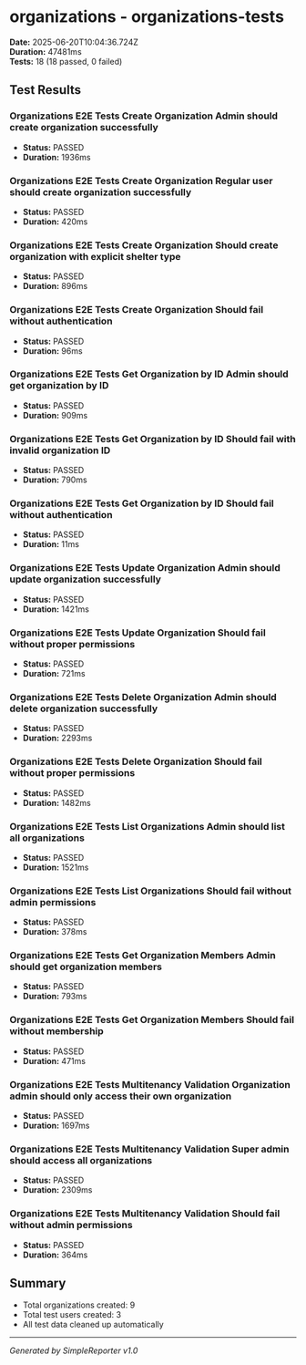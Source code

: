 # organizations - organizations-tests

**Date:** 2025-06-20T10:04:36.724Z  
**Duration:** 47481ms  
**Tests:** 18 (18 passed, 0 failed)

## Test Results


### Organizations E2E Tests Create Organization Admin should create organization successfully
- **Status:** PASSED
- **Duration:** 1936ms



### Organizations E2E Tests Create Organization Regular user should create organization successfully
- **Status:** PASSED
- **Duration:** 420ms



### Organizations E2E Tests Create Organization Should create organization with explicit shelter type
- **Status:** PASSED
- **Duration:** 896ms



### Organizations E2E Tests Create Organization Should fail without authentication
- **Status:** PASSED
- **Duration:** 96ms



### Organizations E2E Tests Get Organization by ID Admin should get organization by ID
- **Status:** PASSED
- **Duration:** 909ms



### Organizations E2E Tests Get Organization by ID Should fail with invalid organization ID
- **Status:** PASSED
- **Duration:** 790ms



### Organizations E2E Tests Get Organization by ID Should fail without authentication
- **Status:** PASSED
- **Duration:** 11ms



### Organizations E2E Tests Update Organization Admin should update organization successfully
- **Status:** PASSED
- **Duration:** 1421ms



### Organizations E2E Tests Update Organization Should fail without proper permissions
- **Status:** PASSED
- **Duration:** 721ms



### Organizations E2E Tests Delete Organization Admin should delete organization successfully
- **Status:** PASSED
- **Duration:** 2293ms



### Organizations E2E Tests Delete Organization Should fail without proper permissions
- **Status:** PASSED
- **Duration:** 1482ms



### Organizations E2E Tests List Organizations Admin should list all organizations
- **Status:** PASSED
- **Duration:** 1521ms



### Organizations E2E Tests List Organizations Should fail without admin permissions
- **Status:** PASSED
- **Duration:** 378ms



### Organizations E2E Tests Get Organization Members Admin should get organization members
- **Status:** PASSED
- **Duration:** 793ms



### Organizations E2E Tests Get Organization Members Should fail without membership
- **Status:** PASSED
- **Duration:** 471ms



### Organizations E2E Tests Multitenancy Validation Organization admin should only access their own organization
- **Status:** PASSED
- **Duration:** 1697ms



### Organizations E2E Tests Multitenancy Validation Super admin should access all organizations
- **Status:** PASSED
- **Duration:** 2309ms



### Organizations E2E Tests Multitenancy Validation Should fail without admin permissions
- **Status:** PASSED
- **Duration:** 364ms



## Summary

- Total organizations created: 9
- Total test users created: 3
- All test data cleaned up automatically

---
*Generated by SimpleReporter v1.0*
